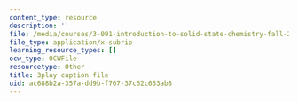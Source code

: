 ```yaml
---
content_type: resource
description: ''
file: /media/courses/3-091-introduction-to-solid-state-chemistry-fall-2018/ac688b2a357add9bf76737c62c653ab8_HaL1Q8f7M_o.srt
file_type: application/x-subrip
learning_resource_types: []
ocw_type: OCWFile
resourcetype: Other
title: 3play caption file
uid: ac688b2a-357a-dd9b-f767-37c62c653ab8
---
```

